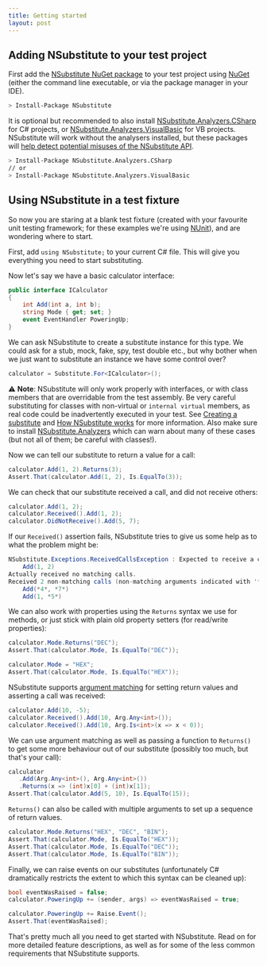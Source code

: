 ```yaml
---
title: Getting started
layout: post
---
```


## Adding NSubstitute to your test project 

First add the [NSubstitute NuGet package](https://nuget.org/List/Packages/NSubstitute) to your test project using [NuGet](https://docs.microsoft.com/en-us/nuget/quickstart/use-a-package) (either the command line executable, or via the package manager in your IDE).

```sh
> Install-Package NSubstitute
```

It is optional but recommended to also install [NSubstitute.Analyzers.CSharp](https://www.nuget.org/packages/NSubstitute.Analyzers.CSharp/) for C# projects, or [NSubstitute.Analyzers.VisualBasic](https://www.nuget.org/packages/NSubstitute.Analyzers.VisualBasic/) for VB projects. NSubstitute will work without the analysers installed, but these packages will [help detect potential misuses of the NSubstitute API](/help/nsubstitute-analysers/).

```sh
> Install-Package NSubstitute.Analyzers.CSharp
// or
> Install-Package NSubstitute.Analyzers.VisualBasic
```
## Using NSubstitute in a test fixture

So now you are staring at a blank test fixture (created with your favourite unit testing framework; for these examples we're using [NUnit](https://nunit.org/)), and are wondering where to start. 

First, add `using NSubstitute;` to your current C# file. This will give you everything you need to start substituting. 

Now let's say we have a basic calculator interface:

```csharp
public interface ICalculator
{
    int Add(int a, int b);
    string Mode { get; set; }
    event EventHandler PoweringUp;
}
```

<!--
```requiredcode
ICalculator calculator;
[SetUp]
public void SetUp() { calculator = Substitute.For<ICalculator>(); }
```
-->

We can ask NSubstitute to create a substitute instance for this type. We could ask for a stub, mock, fake, spy, test double etc., but why bother when we just want to substitute an instance we have some control over?

```csharp
calculator = Substitute.For<ICalculator>();
```

⚠️ **Note**: NSubstitute will only work properly with interfaces, or with class members that are overridable from the test assembly. Be very careful substituting for classes with non-virtual or `internal virtual` members, as real code could be inadvertently executed in your test. See [Creating a substitute](/help/creating-a-substitute/#substituting_infrequently_and_carefully_for_classes) and [How NSubstitute works](/help/how-nsub-works) for more information. Also make sure to install [NSubstitute.Analyzers](/help/nsubstitute-analysers) which can warn about many of these cases (but not all of them; be careful with classes!).

Now we can tell our substitute to return a value for a call:

```csharp
calculator.Add(1, 2).Returns(3);
Assert.That(calculator.Add(1, 2), Is.EqualTo(3));
```

We can check that our substitute received a call, and did not receive others:

```csharp
calculator.Add(1, 2);
calculator.Received().Add(1, 2);
calculator.DidNotReceive().Add(5, 7);
```

If our `Received()` assertion fails, NSubstitute tries to give us some help as to what the problem might be:

```csharp
NSubstitute.Exceptions.ReceivedCallsException : Expected to receive a call matching:
    Add(1, 2)
Actually received no matching calls.
Received 2 non-matching calls (non-matching arguments indicated with '*' characters):
    Add(*4*, *7*)
    Add(1, *5*)
```

We can also work with properties using the `Returns` syntax we use for methods, or just stick with plain old property setters (for read/write properties):

```csharp
calculator.Mode.Returns("DEC");
Assert.That(calculator.Mode, Is.EqualTo("DEC"));

calculator.Mode = "HEX";
Assert.That(calculator.Mode, Is.EqualTo("HEX"));
```

NSubstitute supports [argument matching](/help/argument-matchers/) for setting return values and asserting a call was received:

```csharp
calculator.Add(10, -5);
calculator.Received().Add(10, Arg.Any<int>());
calculator.Received().Add(10, Arg.Is<int>(x => x < 0));
```

We can use argument matching as well as passing a function to `Returns()` to get some more behaviour out of our substitute (possibly too much, but that's your call):

```csharp
calculator
   .Add(Arg.Any<int>(), Arg.Any<int>())
   .Returns(x => (int)x[0] + (int)x[1]);
Assert.That(calculator.Add(5, 10), Is.EqualTo(15));
```

`Returns()` can also be called with multiple arguments to set up a sequence of return values.

```csharp
calculator.Mode.Returns("HEX", "DEC", "BIN");
Assert.That(calculator.Mode, Is.EqualTo("HEX"));
Assert.That(calculator.Mode, Is.EqualTo("DEC"));
Assert.That(calculator.Mode, Is.EqualTo("BIN"));
```

Finally, we can raise events on our substitutes (unfortunately C# dramatically restricts the extent to which this syntax can be cleaned up):

```csharp
bool eventWasRaised = false;
calculator.PoweringUp += (sender, args) => eventWasRaised = true;

calculator.PoweringUp += Raise.Event();
Assert.That(eventWasRaised);
```

That's pretty much all you need to get started with NSubstitute. Read on for more detailed feature descriptions, as well as for some of the less common requirements that NSubstitute supports.
